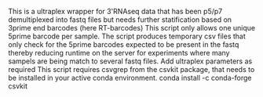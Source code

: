 This is a ultraplex wrapper for 3'RNAseq data that has been p5/p7 demultiplexed into fastq files but needs further statification based on 3prime end barcodes (here RT-barcodes) 
This script only allows one unique 5prime barcode per sample. The script produces temporary csv files that only check for the 5prime barcodes expected to be present in the fastq
thereby reducing runtime on the server for experiments where many sampels are being match to several fastq files. Add ultraplex parameters as required
This script requires csvgrep from the csvkit package, that needs to be installed in your active conda environment. conda install -c conda-forge csvkit
